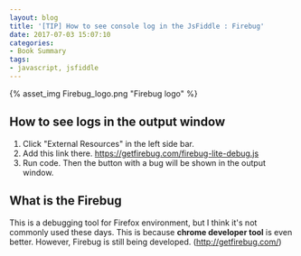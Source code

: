 ```yaml
---
layout: blog
title: '[TIP] How to see console log in the JsFiddle : Firebug'
date: 2017-07-03 15:07:10
categories:
- Book Summary
tags:
- javascript, jsfiddle
---
```


{% asset_img Firebug_logo.png "Firebug logo" %}

## How to see logs in the output window

1. Click "External Resources" in the left side bar.
1. Add this link there.
https://getfirebug.com/firebug-lite-debug.js
1. Run code. Then the button with a bug will be shown in the output window.

## What is the Firebug

This is a debugging tool for Firefox environment, but I think it's not commonly used these days. This is because **chrome developer tool** is even better. However, Firebug is still being developed. (http://getfirebug.com/)


